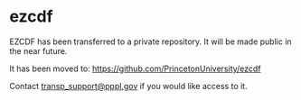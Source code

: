 # ezcdf

EZCDF has been transferred to a private repository. It will be made public in the near future.

It has been moved to: https://github.com/PrincetonUniversity/ezcdf

Contact transp_support@pppl.gov if you would like access to it.
